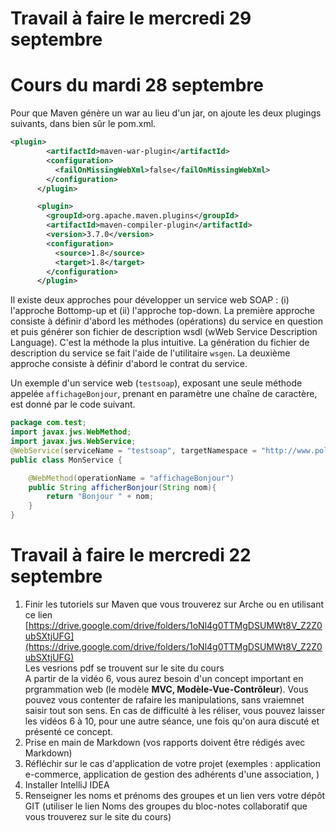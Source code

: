
# Travail à faire le mercredi 29 septembre



# Cours du mardi 28 septembre 


Pour que Maven génère un war au lieu d'un jar, on ajoute les deux plugings suivants, dans bien sûr le pom.xml.  

```xml 
<plugin>
        <artifactId>maven-war-plugin</artifactId>
        <configuration>
          <failOnMissingWebXml>false</failOnMissingWebXml>
        </configuration>
      </plugin>

      <plugin>
        <groupId>org.apache.maven.plugins</groupId>
        <artifactId>maven-compiler-plugin</artifactId>
        <version>3.7.0</version>
        <configuration>
          <source>1.8</source>
          <target>1.8</target>
        </configuration>
      </plugin>
```


Il existe deux approches pour développer un service web SOAP : (i) l'approche Bottomp-up et (ii) l'approche top-down. La première approche consiste à définir d'abord les méthodes (opérations) du service en question et puis générer son fichier de description wsdl (wWeb Service Description Language). C'est la méthode la plus intuitive. La génération du fichier de description du service se fait l'aide de l'utilitaire ``wsgen``.  La deuxième approche consiste à définir d'abord  le contrat du service. 


Un exemple d'un service web (``testsoap``), exposant une seule méthode appelée ``affichageBonjour``, prenant en paramètre une chaîne de caractère, est donné par le code suivant. 


```java    
package com.test;
import javax.jws.WebMethod;
import javax.jws.WebService;
@WebService(serviceName = "testsoap", targetNamespace = "http://www.polytech.fr")
public class MonService {

    @WebMethod(operationName = "affichageBonjour")
    public String afficherBonjour(String nom){
        return "Bonjour " + nom;
    }
}
```

# Travail à faire le mercredi 22 septembre 

1. Finir les tutoriels sur Maven que vous trouverez sur Arche ou en utilisant ce lien [https://drive.google.com/drive/folders/1oNl4g0TTMgDSUMWt8V_Z2Z0ubSXtjUFG](https://drive.google.com/drive/folders/1oNl4g0TTMgDSUMWt8V_Z2Z0ubSXtjUFG) <br>
Les vesrions pdf se trouvent sur le site du cours <br> A partir de la vidéo 6, vous aurez besoin d'un concept important en prgrammation web (le modèle **MVC, Modèle-Vue-Contrôleur**). Vous pouvez vous contenter de rafaire les manipulations, sans vraiemnet saisir tout son sens. En cas de difficulté à les réliser, vous pouvez laisser les vidéos 6 à 10, pour une autre séance, une fois qu'on aura discuté et présenté ce concept.  
2. Prise en main de Markdown (vos rapports doivent être rédigés avec Markdown)
3. Réfléchir sur le cas d'application de votre projet (exemples : application e-commerce, application de gestion des adhérents d'une association,  )
5. Installer IntelliJ IDEA
6. Renseigner les noms et prénoms des groupes et un lien vers votre dépôt GIT (utiliser le lien Noms des groupes du bloc-notes collaboratif que vous trouverez sur le site du cours)


